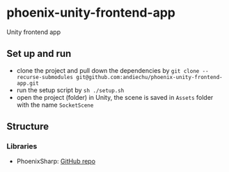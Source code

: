 # phoenix-unity-frontend-app

Unity frontend app

## Set up and run

* clone the project and pull down the dependencies by ```git clone --recurse-submodules git@github.com:andiechu/phoenix-unity-frontend-app.git```
* run the setup script by ```sh ./setup.sh```
* open the project (folder) in Unity, the scene is saved in `Assets` folder with the name `SocketScene`

## Structure

### Libraries

* PhoenixSharp: [GitHub repo](https://github.com/Mazyod/PhoenixSharp)